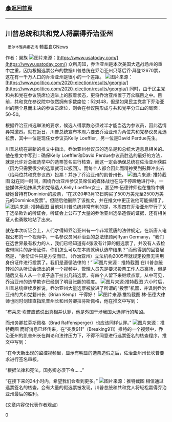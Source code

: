 ###  [:house:返回首頁](https://github.com/ourhimalayas/txt)
---

## 川普总统和共和党人将赢得乔治亚州
` 墨尔本雅典娜农场` [轉載自GNews](https://gnews.org/zh-hans/616398/)

作者：翼族
![]()![](https://gnews-media-offload.s3.amazonaws.com/wp-content/uploads/2020/12/04074417/Picture78.png)图片来源：[https://www.usatoday.com/](https://www.usatoday.com/)
众所周知，乔治亚州是本次美国大选战场州的重中之重，因为根据选票公布的数据川普总统在乔治亚州只落后乔·拜登12670票，这在有一千万人口的乔治亚州是很小的一个差距。
![]()![](https://gnews-media-offload.s3.amazonaws.com/wp-content/uploads/2020/12/04074436/Picture79.png)图片来源：[https://www.politico.com/2020-election/results/georgia/](https://www.politico.com/2020-election/results/georgia/)
同时，由于民主党和共和党在参议院席位选举上的胶着状态，更将乔治亚州置于万众瞩目之中。目前，共和党在参议院中依然拥有多数席位：52对48，但是如果民主党拿下乔治亚州的两个悬而未决的参议员席位，则会在参议院形成与共和党平分江山的局面：50-50。

根据乔治亚州选举法的要求，候选人得票数必须过半才能当选为参议员，因此选情异常激烈。就在近日，川普总统宣布本周六要去乔治亚州为两位共和党参议员竞选拉票，其中一位是现任女参议员Kelly Loeffler，另一位是David Perdue先生。

川普总统在最新的推文中指出，乔治亚州参议员的选举是和总统大选息息相关的。他在推文中写到：确保Kelly Loeffler和David Perdue参议员胜选的最好的方法，就是允许对总统选举中的选票签名进行核查，而这一定会确保总统在佐治亚州获胜（因为只需要很少的选票就可以扳回）。而每个人都会因此而精神受到鼓舞冲出去（给两位共和党参议员）投票！并@了乔治亚州的凯普州长。
![]()![](https://gnews-media-offload.s3.amazonaws.com/wp-content/uploads/2020/12/04074532/Picture80.png)图片来源: 推特截图
就在同一时间，围绕乔治亚州参议员席位的媒体战也在马不停蹄地进行中。一些媒体开始抹黑共和党候选人Kelly Loeffler女士，甚至林·伍德律师也在推特中质疑她曾持有Dominion的股票，“在2020年3月13日购买了500万美元至2500万美元的Dominion股票”。但随后他删除了该推文，并在推文中更正说他可能搞错了。
![]()![](https://gnews-media-offload.s3.amazonaws.com/wp-content/uploads/2020/12/04074520/Picture81.png)图片来源: 推特截图
目前对川普总统非常有利的是，本周四在乔治亚州举行了关于选举欺诈的听证会，听证会上公布了大量的乔治亚州选举造假的证据，还有相关证人也勇敢地站了出来。

就在本次听证会上，人们才得知乔治亚州有一个非常荒唐的法律规定。在新唐人电视公布的一个视频中，一名参议员问乔治亚的总法律顾问Ryan Germany，“我们在选世界最有权力的人，我们已经知道有4张没有计算的假选票了，并没有人去检查带照片的身份证件，你们怎么可以在本周就确认选举结果？”而他得到的回答居然是，“身份证件只是方便而已，（乔治亚州）立法机构2005年就规定投票无需用身份证件进行投票了。我们是遵循法律的！”
![]()![](https://gnews-media-offload.s3.amazonaws.com/wp-content/uploads/2020/12/04074752/Picture82.png)图片来源：推特截图
在川普总统转推的从听证会流出的另一个视频中，管理人员先是要求投票工作人员离场，但是随后又有人从一个桌子底下拉出几箱选票，有四个人留下来继续点票。从中可见，乔治亚州的选举欺诈已经到了明目张胆的程度。
![]()![](https://gnews-media-offload.s3.amazonaws.com/wp-content/uploads/2020/12/04074615/Picture83.png)图片来源:推特截图
六小时后，川普总统继续发推说，乔治亚州大量选票被放进了所谓的“投票”机器，并讽刺乔治亚州的共和党籍州长（Brian Kemp）干得好！
![]()![](https://gnews-media-offload.s3.amazonaws.com/wp-content/uploads/2020/12/04074729/Picture84.png)图片来源:推特截图
林·伍德大律师也同时剑锋直指凯普州长和州务卿拉芬斯佩格，他在推文中写到：

“布莱恩·坎普应该说出真相并认罪，他是外国干涉我国大选罪行的帮凶。

而州务卿拉芬斯佩格（Brad Raffensperger）也应该同样认罪。”
![]()![](https://gnews-media-offload.s3.amazonaws.com/wp-content/uploads/2020/12/04074639/Picture85.png)图片来源：推特截图
而好消息已经传来，在“突发911”（Breaking911）推特的一个视频中，乔治亚州的凯普州长在舆论和法律压力下，不得不同意进行选票签名的核查程序，推文中写到：

“在今天新出现的监控视频里，显示有明显的选票造假之后，佐治亚州州长坎普要求进行签名审核。

“根据法律和宪法，国务卿必须下令……”

“在接下来的24小时内，希望我们会看到更多。”
![]()![](https://gnews-media-offload.s3.amazonaws.com/wp-content/uploads/2020/12/04074706/Picture86.png)图片来源：推特截图
相信通过选票签名的核查，会有大量的假选票被发现，川普总统和共和党人将轻松赢得乔治亚州最后的胜利。

(文章内容仅代表作者观点)

0
